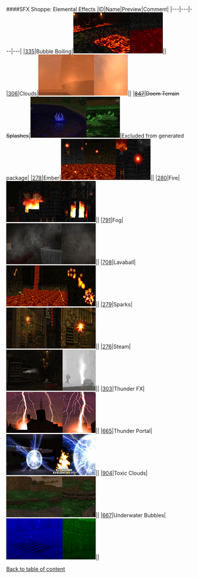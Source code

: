 ####SFX Shoppe: Elemental Effects
|ID|Name|Preview|Comment|
|---|---|---|---|
|[335](https://github.com/alexey-lysiuk/Realm667-AAA-Cache/raw/master/data/0335.zip)|Bubble Boiling|![Bubble Boiling](images/sfxshoppe/bubbleboiling.png)||
|[306](https://github.com/alexey-lysiuk/Realm667-AAA-Cache/raw/master/data/0306.zip)|Clouds|![Clouds](images/sfxshoppe/cloudspawner.png)||
|~~[847](https://github.com/alexey-lysiuk/Realm667-AAA-Cache/raw/master/data/0847.zip)~~|~~Doom Terrain Splashes~~|![Doom Terrain Splashes](images/sfxshoppe/doomterrains.png)|Excluded from generated package|
|[278](https://github.com/alexey-lysiuk/Realm667-AAA-Cache/raw/master/data/0278.zip)|Ember|![Ember](images/sfxshoppe/emberspawner.png)||
|[280](https://github.com/alexey-lysiuk/Realm667-AAA-Cache/raw/master/data/0280.zip)|Fire|![Fire](images/sfxshoppe/fire.png)||
|[791](https://github.com/alexey-lysiuk/Realm667-AAA-Cache/raw/master/data/0791.zip)|Fog|![Fog](images/sfxshoppe/fogspawner.png)||
|[708](https://github.com/alexey-lysiuk/Realm667-AAA-Cache/raw/master/data/0708.zip)|Lavaball|![Lavaball](images/sfxshoppe/lavaballspawner.png)||
|[279](https://github.com/alexey-lysiuk/Realm667-AAA-Cache/raw/master/data/0279.zip)|Sparks|![Sparks](images/sfxshoppe/sparkspawner.png)||
|[276](https://github.com/alexey-lysiuk/Realm667-AAA-Cache/raw/master/data/0276.zip)|Steam|![Steam](images/sfxshoppe/steam.png)||
|[303](https://github.com/alexey-lysiuk/Realm667-AAA-Cache/raw/master/data/0303.zip)|Thunder FX|![Thunder FX](images/sfxshoppe/t667thunfx.png)||
|[665](https://github.com/alexey-lysiuk/Realm667-AAA-Cache/raw/master/data/0665.zip)|Thunder Portal|![Thunder Portal](images/sfxshoppe/tportal.png)||
|[904](https://github.com/alexey-lysiuk/Realm667-AAA-Cache/raw/master/data/0904.zip)|Toxic Clouds|![Toxic Clouds](images/sfxshoppe/toxicclouds.png)||
|[667](https://github.com/alexey-lysiuk/Realm667-AAA-Cache/raw/master/data/0667.zip)|Underwater Bubbles|![Underwater Bubbles](images/sfxshoppe/bubbles.png)||

[Back to table of content](../readme.md)
